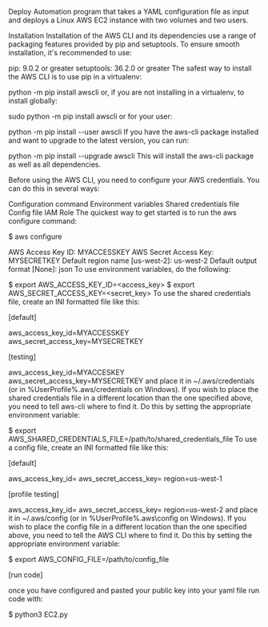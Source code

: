 Deploy Automation program that takes a YAML configuration file as input and deploys a Linux AWS EC2 instance with two volumes and two users.


Installation
Installation of the AWS CLI and its dependencies use a range of packaging features provided by pip and setuptools. To ensure smooth installation, it's recommended to use:

pip: 9.0.2 or greater
setuptools: 36.2.0 or greater
The safest way to install the AWS CLI is to use pip in a virtualenv:

python -m pip install awscli
or, if you are not installing in a virtualenv, to install globally:

sudo python -m pip install awscli
or for your user:

python -m pip install --user awscli
If you have the aws-cli package installed and want to upgrade to the latest version, you can run:

python -m pip install --upgrade awscli
This will install the aws-cli package as well as all dependencies.

Before using the AWS CLI, you need to configure your AWS credentials. You can do this in several ways:

Configuration command
Environment variables
Shared credentials file
Config file
IAM Role
The quickest way to get started is to run the aws configure command:

$ aws configure

AWS Access Key ID: MYACCESSKEY
AWS Secret Access Key: MYSECRETKEY
Default region name [us-west-2]: us-west-2
Default output format [None]: json
To use environment variables, do the following:

$ export AWS_ACCESS_KEY_ID=<access_key>
$ export AWS_SECRET_ACCESS_KEY=<secret_key>
To use the shared credentials file, create an INI formatted file like this:

[default]

aws_access_key_id=MYACCESSKEY
aws_secret_access_key=MYSECRETKEY

[testing]

aws_access_key_id=MYACCESKEY
aws_secret_access_key=MYSECRETKEY
and place it in ~/.aws/credentials (or in %UserProfile%\.aws/credentials on Windows). If you wish to place the shared credentials file in a different location than the one specified above, you need to tell aws-cli where to find it. Do this by setting the appropriate environment variable:

$ export AWS_SHARED_CREDENTIALS_FILE=/path/to/shared_credentials_file
To use a config file, create an INI formatted file like this:

[default]

aws_access_key_id=<default access key>
aws_secret_access_key=<default secret key>
region=us-west-1

[profile testing]
  
aws_access_key_id=<testing access key>
aws_secret_access_key=<testing secret key>
region=us-west-2
and place it in ~/.aws/config (or in %UserProfile%\.aws\config on Windows). If you wish to place the config file in a different location than the one specified above, you need to tell the AWS CLI where to find it. Do this by setting the appropriate environment variable:

$ export AWS_CONFIG_FILE=/path/to/config_file
  
[run code]

once you have configured and pasted your public key into your yaml file run code with:

$ python3 EC2.py

  
